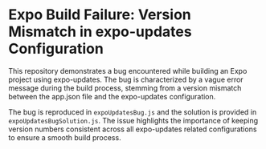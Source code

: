 # Expo Build Failure: Version Mismatch in expo-updates Configuration

This repository demonstrates a bug encountered while building an Expo project using expo-updates. The bug is characterized by a vague error message during the build process, stemming from a version mismatch between the app.json file and the expo-updates configuration. 

The bug is reproduced in `expoUpdatesBug.js` and the solution is provided in `expoUpdatesBugSolution.js`.  The issue highlights the importance of keeping version numbers consistent across all expo-updates related configurations to ensure a smooth build process. 